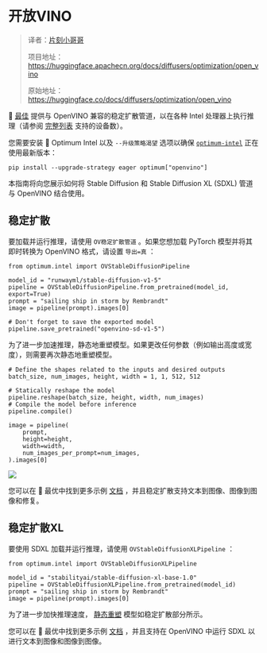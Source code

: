 # 开放VINO

> 译者：[片刻小哥哥](https://github.com/jiangzhonglian)
>
> 项目地址：<https://huggingface.apachecn.org/docs/diffusers/optimization/open_vino>
>
> 原始地址：<https://huggingface.co/docs/diffusers/optimization/open_vino>


🤗
 [最佳](https://github.com/huggingface/optimum-intel)
 提供与 OpenVINO 兼容的稳定扩散管道，以在各种 Intel 处理器上执行推理（请参阅
 [完整列表]((https://docs.openvino.ai/latest/openvino_docs_OV_UG_supported_plugins_Supported_Devices.html))
 支持的设备数）。


您需要安装 🤗 Optimum Intel 以及
 `--升级策略渴望`
 选项以确保
 [`optimum-intel`](https://github.com/huggingface/optimum-intel)
 正在使用最新版本：



```
pip install --upgrade-strategy eager optimum["openvino"]
```


本指南将向您展示如何将 Stable Diffusion 和 Stable Diffusion XL (SDXL) 管道与 OpenVINO 结合使用。


## 稳定扩散



要加载并运行推理，请使用
 `OV稳定扩散管道`
 。如果您想加载 PyTorch 模型并将其即时转换为 OpenVINO 格式，请设置
 `导出=真`
 ：



```
from optimum.intel import OVStableDiffusionPipeline

model_id = "runwayml/stable-diffusion-v1-5"
pipeline = OVStableDiffusionPipeline.from_pretrained(model_id, export=True)
prompt = "sailing ship in storm by Rembrandt"
image = pipeline(prompt).images[0]

# Don't forget to save the exported model
pipeline.save_pretrained("openvino-sd-v1-5")
```


为了进一步加速推理，静态地重塑模型。如果更改任何参数（例如输出高度或宽度），则需要再次静态地重塑模型。



```
# Define the shapes related to the inputs and desired outputs
batch_size, num_images, height, width = 1, 1, 512, 512

# Statically reshape the model
pipeline.reshape(batch_size, height, width, num_images)
# Compile the model before inference
pipeline.compile()

image = pipeline(
    prompt,
    height=height,
    width=width,
    num_images_per_prompt=num_images,
).images[0]
```


![](https://huggingface.co/datasets/optimum/documentation-images/resolve/main/intel/openvino/stable_diffusion_v1_5_sail_boat_rembrandt.png)


 您可以在 🤗 最优中找到更多示例
 [文档](https://huggingface.co/docs/optimum/intel/inference#stable-diffusion)
 ，并且稳定扩散支持文本到图像、图像到图像和修复。


## 稳定扩散XL



要使用 SDXL 加载并运行推理，请使用
 `OVStableDiffusionXLPipeline`
 ：



```
from optimum.intel import OVStableDiffusionXLPipeline

model_id = "stabilityai/stable-diffusion-xl-base-1.0"
pipeline = OVStableDiffusionXLPipeline.from_pretrained(model_id)
prompt = "sailing ship in storm by Rembrandt"
image = pipeline(prompt).images[0]
```


为了进一步加快推理速度，
 [静态重塑](#stable-diffusion)
 模型如稳定扩散部分所示。


您可以在 🤗 最优中找到更多示例
 [文档](https://huggingface.co/docs/optimum/intel/inference#stable-diffusion-xl)
 ，并且支持在 OpenVINO 中运行 SDXL 以进行文本到图像和图像到图像。